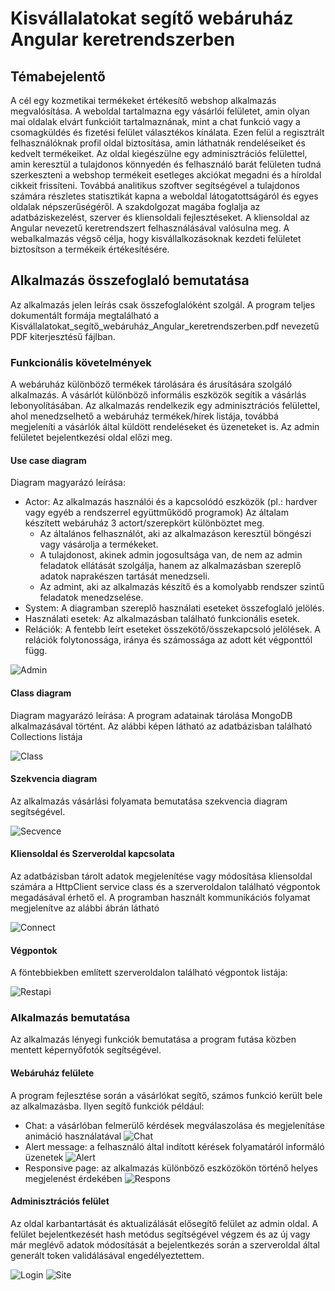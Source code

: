 # Kisvállalatokat segítő webáruház Angular keretrendszerben
## Témabejelentő

A cél egy kozmetikai termékeket értékesítő webshop alkalmazás megvalósítása. A weboldal tartalmazna egy vásárlói felületet, amin olyan
mai oldalak elvárt funkcióit tartalmaznának, mint a chat funkció vagy a csomagküldés és fizetési felület választékos kínálata. Ezen felül a
regisztrált felhasználóknak profil oldal biztosítása, amin láthatnák rendeléseiket és kedvelt termékeiket. 
Az oldal kiegészülne egy adminisztrációs felülettel, amin keresztül a tulajdonos könnyedén és felhasználó barát felületen tudná szerkeszteni
a webshop termékeit esetleges akciókat megadni és a híroldal cikkeit frissíteni. Továbbá analitikus szoftver segítségével a tulajdonos
számára részletes statisztikát kapna a weboldal látogatottságáról és egyes oldalak népszerűségéről.
A szakdolgozat magába foglalja az adatbáziskezelést, szerver és kliensoldali fejlesztéseket. A kliensoldal az Angular nevezetű
keretrendszert felhasználásával valósulna meg.
A webalkalmazás végső célja, hogy kisvállalkozásoknak kezdeti felületet biztosítson a termékeik értékesítésére.

## Alkalmazás összefoglaló bemutatása
Az alkalmazás jelen leírás csak összefoglalóként szolgál. A program teljes dokumentált formája megtalálható a Kisvállalatokat_segítő_webáruház_Angular_keretrendszerben.pdf nevezetű PDF kiterjesztésű fájlban.
### Funkcionális követelmények

A webáruház különböző termékek tárolására és árusítására szolgáló alkalmazás. A vásárlót különböző informális eszközök segítik a vásárlás lebonyolításában.
Az alkalmazás rendelkezik egy adminisztrációs felülettel, ahol menedzselhető a webáruház termékek/hírek listája, továbbá megjeleníti a vásárlók által küldött rendeléseket és üzeneteket is. Az admin felületet bejelentkezési oldal előzi meg.

#### Use case diagram

Diagram magyarázó leírása:
- Actor: Az alkalmazás használói és a kapcsolódó eszközök (pl.: hardver vagy egyéb a rendszerrel együttműködő programok)
Az általam készített webáruház 3 actort/szerepkört különböztet meg.
  - Az általános felhasználót, aki az alkalmazáson keresztül böngészi vagy vásárolja a termékeket. 
  - A tulajdonost, akinek admin jogosultsága van, de nem az admin feladatok ellátását szolgálja, hanem az alkalmazásban szereplő adatok naprakészen tartását menedzseli. 
  - Az admint, aki az alkalmazás készítő és a komolyabb rendszer szintű feladatok menedzselése.
- System: A diagramban szereplő használati eseteket összefoglaló jelölés.
- Használati esetek: Az alkalmazásban található funkcionális esetek.
- Relációk: A fentebb leírt eseteket összekötő/összekapcsoló jelölések. A relációk folytonossága, iránya és számossága az adott két végponttól függ.

![Admin](use_case_diagram.PNG)

#### Class diagram

Diagram magyarázó leírása:
A program adatainak tárolása MongoDB alkalmazásával történt. Az alábbi képen látható az adatbázisban található Collections listája

![Class](class_diagram.PNG)

#### Szekvencia diagram
Az alkalmazás vásárlási folyamata bemutatása szekvencia diagram segítségével.

![Secvence](szekvencia_diagram.PNG)

#### Kliensoldal és Szerveroldal kapcsolata
Az adatbázisban tárolt adatok megjelenítése vagy módosítása kliensoldal számára a HttpClient service class és a szerveroldalon található végpontok megadásával érhető el.
A programban használt kommunikációs folyamat megjelenítve az alábbi ábrán látható

![Connect](kapcsolat_szerver_bemutatas.PNG)

#### Végpontok
A föntebbiekben említett szerveroldalon található végpontok listája:

![Restapi](restapi_bemutatasa.PNG)

### Alkalmazás bemutatása
Az alkalmazás lényegi funkciók bemutatása a program futása közben mentett képernyőfotók segítségével.
#### Webáruház felülete
A program fejlesztése során a vásárlókat segítő, számos funkció került bele az alkalmazásba. Ilyen segítő funkciók például:
- Chat: a vásárlóban felmerülő kérdések megválaszolása és megjelenításe animáció használatával
![Chat](chat_response.png)
- Alert message: a felhasználó által indított kérések folyamatáról informáló üzenetek
![Alert](alert_message.PNG)
- Responsive page: az alkalmazás különböző eszközökön történő helyes megjelenést érdekében
![Respons](responsive_mobile.PNG)
#### Adminisztrációs felület
Az oldal karbantartását és aktualizálását elősegítő felület az admin oldal. A felület bejelentkezését hash metódus segítségével végzem és az új vagy már meglévő adatok
módosítását a bejelentkezés során a szerveroldal által generált token validálásával engedélyeztettem.

![Login](bejelentkezes.PNG)
![Site](admin.PNG)
